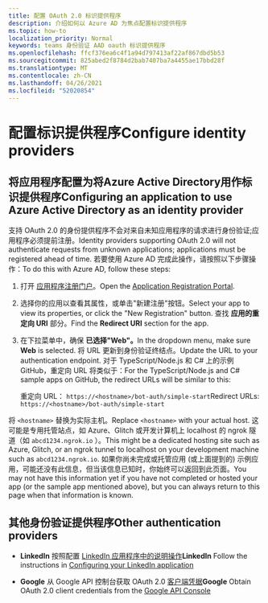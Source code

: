 ```yaml
---
title: 配置 OAuth 2.0 标识提供程序
description: 介绍如何以 Azure AD 为焦点配置标识提供程序
ms.topic: how-to
localization_priority: Normal
keywords: teams 身份验证 AAD oauth 标识提供程序
ms.openlocfilehash: ffcf376ea6c4f1a94d797413af22af867dbd5b53
ms.sourcegitcommit: 825abed2f8784d2bab7407ba7a4455ae17bbd28f
ms.translationtype: MT
ms.contentlocale: zh-CN
ms.lasthandoff: 04/26/2021
ms.locfileid: "52020854"
---
```

# <a name="configure-identity-providers"></a><span data-ttu-id="7ba77-104">配置标识提供程序</span><span class="sxs-lookup"><span data-stu-id="7ba77-104">Configure identity providers</span></span>

## <a name="configuring-an-application-to-use-azure-active-directory-as-an-identity-provider"></a><span data-ttu-id="7ba77-105">将应用程序配置为将Azure Active Directory用作标识提供程序</span><span class="sxs-lookup"><span data-stu-id="7ba77-105">Configuring an application to use Azure Active Directory as an identity provider</span></span>

<span data-ttu-id="7ba77-106">支持 OAuth 2.0 的身份提供程序不会对来自未知应用程序的请求进行身份验证;应用程序必须提前注册。</span><span class="sxs-lookup"><span data-stu-id="7ba77-106">Identity providers supporting OAuth 2.0 will not authenticate requests from unknown applications; applications must be registered ahead of time.</span></span> <span data-ttu-id="7ba77-107">若要使用 Azure AD 完成此操作，请按照以下步骤操作：</span><span class="sxs-lookup"><span data-stu-id="7ba77-107">To do this with Azure AD, follow these steps:</span></span>

1. <span data-ttu-id="7ba77-108">打开 [应用程序注册门户](https://ms.portal.azure.com/#blade/Microsoft_AAD_RegisteredApps/ApplicationsListBlade)。</span><span class="sxs-lookup"><span data-stu-id="7ba77-108">Open the [Application Registration Portal](https://ms.portal.azure.com/#blade/Microsoft_AAD_RegisteredApps/ApplicationsListBlade).</span></span>

2. <span data-ttu-id="7ba77-109">选择你的应用以查看其属性，或单击"新建注册"按钮。</span><span class="sxs-lookup"><span data-stu-id="7ba77-109">Select your app to view its properties, or click the "New Registration" button.</span></span> <span data-ttu-id="7ba77-110">查找 **应用的重定向 URI** 部分。</span><span class="sxs-lookup"><span data-stu-id="7ba77-110">Find the **Redirect URI** section for the app.</span></span>

3. <span data-ttu-id="7ba77-111">在下拉菜单中，确保 **已选择"Web"。**</span><span class="sxs-lookup"><span data-stu-id="7ba77-111">In the dropdown menu, make sure **Web** is selected.</span></span> <span data-ttu-id="7ba77-112">将 URL 更新到身份验证终结点。</span><span class="sxs-lookup"><span data-stu-id="7ba77-112">Update the URL to your authentication endpoint.</span></span> <span data-ttu-id="7ba77-113">对于 TypeScript/Node.js 和 C# 上的示例GitHub，重定向 URL 将类似于：</span><span class="sxs-lookup"><span data-stu-id="7ba77-113">For the TypeScript/Node.js and C# sample apps on GitHub, the redirect URLs will be similar to this:</span></span>

    <span data-ttu-id="7ba77-114">重定向 URL： `https://<hostname>/bot-auth/simple-start`</span><span class="sxs-lookup"><span data-stu-id="7ba77-114">Redirect URLs: `https://<hostname>/bot-auth/simple-start`</span></span>

<span data-ttu-id="7ba77-115">将 `<hostname>` 替换为实际主机。</span><span class="sxs-lookup"><span data-stu-id="7ba77-115">Replace `<hostname>` with your actual host.</span></span> <span data-ttu-id="7ba77-116">这可能是专用托管站点，如 Azure、Glitch 或开发计算机上 localhost 的 ngrok 隧道（如 `abcd1234.ngrok.io` ）。</span><span class="sxs-lookup"><span data-stu-id="7ba77-116">This might be a dedicated hosting site such as Azure, Glitch, or an ngrok tunnel to localhost on your development machine such as `abcd1234.ngrok.io`.</span></span> <span data-ttu-id="7ba77-117">如果你尚未完成或托管应用 (或上面提到的) 示例应用，可能还没有此信息，但当该信息已知时，你始终可以返回到此页面。</span><span class="sxs-lookup"><span data-stu-id="7ba77-117">You may not have this information yet if you have not completed or hosted your app (or the sample app mentioned above), but you can always return to this page when that information is known.</span></span>

## <a name="other-authentication-providers"></a><span data-ttu-id="7ba77-118">其他身份验证提供程序</span><span class="sxs-lookup"><span data-stu-id="7ba77-118">Other authentication providers</span></span>

* <span data-ttu-id="7ba77-119">**LinkedIn** 按照配置 [LinkedIn 应用程序中的说明操作](/linkedin/talent/apply-with-linkedin)</span><span class="sxs-lookup"><span data-stu-id="7ba77-119">**LinkedIn** Follow the instructions in [Configuring your LinkedIn application](/linkedin/talent/apply-with-linkedin)</span></span>

* <span data-ttu-id="7ba77-120">**Google** 从 Google API 控制台获取 OAuth 2.0 [客户端凭据](https://console.developers.google.com/)</span><span class="sxs-lookup"><span data-stu-id="7ba77-120">**Google** Obtain OAuth 2.0 client credentials from the [Google API Console](https://console.developers.google.com/)</span></span>
